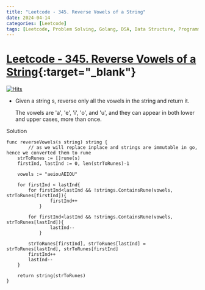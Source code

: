 ```yaml
---
title: "Leetcode - 345. Reverse Vowels of a String"
date: 2024-04-14
categories: [Leetcode]
tags: [Leetcode, Problem Solving, Golang, DSA, Data Structure, Programming, Algorithm]
---
```



# [Leetcode - 345. Reverse Vowels of a String](https://leetcode.com/problems/reverse-vowels-of-a-string/description/){:target="_blank"}
[![Hits](https://hits.sh/mokhlesurr031.github.io/posts/leetcode-reverse-vowels-of-a-string.svg)](https://hits.sh/mokhlesurr031.github.io/posts/leetcode-reverse-vowels-of-a-string/)


- Given a string s, reverse only all the vowels in the string and return it.

  The vowels are 'a', 'e', 'i', 'o', and 'u', and they can appear in both lower and upper cases, more than once.


Solution

```
func reverseVowels(s string) string {
    	// as we will replace inplace and strings are immutable in go, hence we converted them to rune
	strToRunes := []rune(s)
	firstInd, lastInd := 0, len(strToRunes)-1

	vowels := "aeiouAEIOU"

	for firstInd < lastInd{
		for firstInd<lastInd && !strings.ContainsRune(vowels, strToRunes[firstInd]){
				firstInd++
			}

		for firstInd<lastInd && !strings.ContainsRune(vowels, strToRunes[lastInd]){
				lastInd--
			}

		strToRunes[firstInd], strToRunes[lastInd] = strToRunes[lastInd], strToRunes[firstInd]
		firstInd++
		lastInd--
	}

	return string(strToRunes) 
}

```
